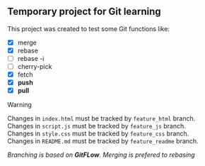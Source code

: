 ## Temporary project for Git learning
This project was created to test some Git functions like: 
- [x] merge 
- [x] rebase 
- [ ] rebase -i
- [ ] cherry-pick
- [x] fetch 
- [x] **push** 
- [x] **pull**

> [!WARNING]
> Changes in `index.html` must be tracked by `feature_html` branch.  
> Changes in `script.js` must be tracked by `feature_js` branch.  
> Changes in `style.css` must be tracked by `feature_css` branch.  
> Changes in `README.md` must be tracked by `feature_readme` branch.  

*Branching is based on **GitFLow**.*
*Merging is prefered to rebasing*